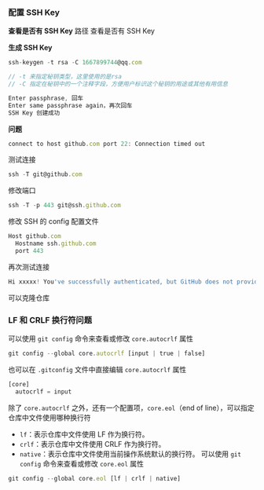 ### 配置 SSH Key

**查看是否有 SSH Key**
路径 查看是否有 SSH Key

**生成 SSH Key**
```js
ssh-keygen -t rsa -C 1667899744@qq.com

// -t 来指定秘钥类型，这里使用的是rsa
// -C 指定在秘钥中的一个注释字段，方便用户标识这个秘钥的用途或其他有用信息

Enter passphrase, 回车
Enter same passphrase again，再次回车
SSH Key 创建成功
```

**问题**
```js
connect to host github.com port 22: Connection timed out
```

测试连接
```js
ssh -T git@github.com
```

修改端口
```js
ssh -T -p 443 git@ssh.github.com
```

修改 SSH 的 config 配置文件
```js
Host github.com
  Hostname ssh.github.com
  port 443
```

再次测试连接
```js
Hi xxxxx! You've successfully authenticated, but GitHub does not provide shell access
```

可以克隆仓库

### LF 和 CRLF 换行符问题

可以使用 `git config` 命令来查看或修改 `core.autocrlf` 属性
```js
git config --global core.autocrlf [input | true | false]
```

也可以在 `.gitconfig` 文件中直接编辑 `core.autocrlf` 属性

```js
[core]
  autocrlf = input
```

除了 `core.autocrlf` 之外，还有一个配置项，`core.eol`（end of line），可以指定仓库中文件使用哪种换行符
- `lf`：表示仓库中文件使用 LF 作为换行符。
- `crlf`：表示仓库中文件使用 CRLF 作为换行符。
- `native`：表示仓库中文件使用当前操作系统默认的换行符。
可以使用 `git config` 命令来查看或修改 `core.eol` 属性
```js
git config --global core.eol [lf | crlf | native]
```